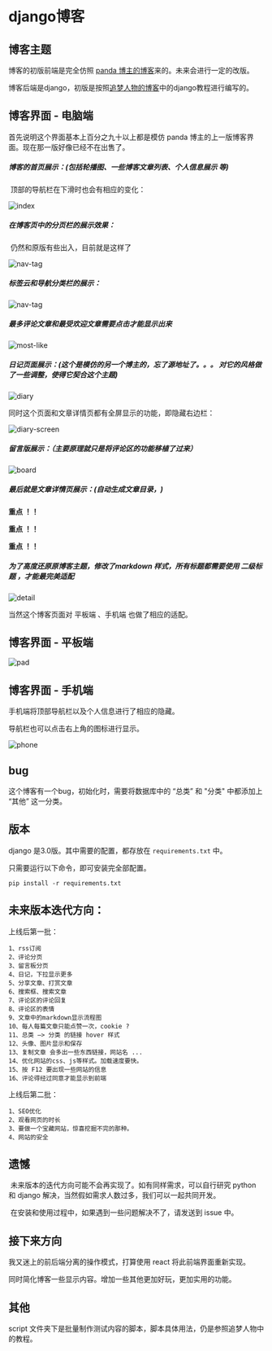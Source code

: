# django博客

## 博客主题

博客的初版前端是完全仿照 [panda 博主的博客](http://panda.panda-studio.cn/)来的。未来会进行一定的改版。

博客后端是django，初版是按照[追梦人物的博客](https://www.zmrenwu.com/)中的django教程进行编写的。



## 博客界面 - 电脑端

首先说明这个界面基本上百分之九十以上都是模仿 panda 博主的上一版博客界面。现在那一版好像已经不在出售了。

##### 博客的首页展示：(包括轮播图、一些博客文章列表、个人信息展示 等)

​	顶部的导航栏在下滑时也会有相应的变化：

![index](.\doc\pic\index.png)



##### 在博客页中的分页栏的展示效果：

​	仍然和原版有些出入，目前就是这样了

![nav-tag](.\doc\pic\page.png)



##### 标签云和导航分类栏的展示：

![nav-tag](.\doc\pic\nav-tag.png)



##### 最多评论文章和最受欢迎文章需要点击才能显示出来

![most-like](.\doc\pic\most-like.png)



##### 日记页面展示：(这个是模仿的另一个博主的，忘了源地址了。。。 对它的风格做了一些调整，使得它契合这个主题)

![diary](.\doc\pic\diary.png)



同时这个页面和文章详情页都有全屏显示的功能，即隐藏右边栏：

![diary-screen](.\doc\pic\diary-screen.png)



##### 留言版展示：（主要原理就只是将评论区的功能移植了过来）

![board](.\doc\pic\board.png)



##### 最后就是文章详情页展示：(自动生成文章目录，)

**重点  ！！**

**重点 ！！**

**重点  ！！**

##### **为了高度还原原博客主题，修改了markdown 样式，所有标题都需要使用 二级标题  ，才能最完美适配**



![detail](.\doc\pic\detail.png)



当然这个博客页面对 平板端 、手机端 也做了相应的适配。

##  博客界面 - 平板端

![pad](.\doc\pic\pad.png)



## 博客界面 - 手机端

手机端将顶部导航栏以及个人信息进行了相应的隐藏。 

导航栏也可以点击右上角的图标进行显示。

![phone](.\doc\pic\phone.png)



## bug

这个博客有一个bug，初始化时，需要将数据库中的 “总类” 和 "分类" 中都添加上 “其他” 这一分类。



## 版本

django 是3.0版。其中需要的配置，都存放在 `requirements.txt`  中。

只需要运行以下命令，即可安装完全部配置。

```
pip install -r requirements.txt
```



## 未来版本迭代方向：

上线后第一批：

	1、rss订阅
	2、评论分页
	3、留言板分页
	4、日记，下拉显示更多
	5、分享文章、打赏文章
	6、搜索框、搜索文章
	7、评论区的评论回复
	8、评论区的表情
	9、文章中的markdown显示流程图
	10、每人每篇文章只能点赞一次，cookie ?
	11、总类 —> 分类 的链接 hover 样式
	12、头像、图片显示和保存
	13、复制文章 会多出一些东西链接，网站名 ...
	14、优化网站的css、js等样式。加载速度要快。
	15、按 F12 要出现一些网站的信息
	16、评论得经过同意才能显示到前端



上线后第二批：
	

	1、SEO优化
	2、观看网页的时长
	3、要做一个宝藏网站，惊喜挖掘不完的那种。
	4、网站的安全



## 遗憾

​	未来版本的迭代方向可能不会再实现了。如有同样需求，可以自行研究 python 和 django 解决，当然假如需求人数过多，我们可以一起共同开发。

​	在安装和使用过程中，如果遇到一些问题解决不了，请发送到 issue 中。



## 接下来方向

我又迷上的前后端分离的操作模式，打算使用 react 将此前端界面重新实现。

同时简化博客一些显示内容。增加一些其他更加好玩，更加实用的功能。



## 其他

script 文件夹下是批量制作测试内容的脚本，脚本具体用法，仍是参照追梦人物中的教程。